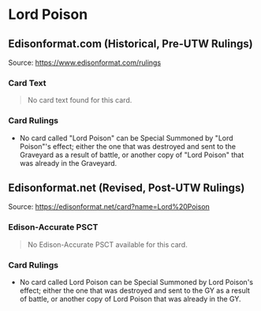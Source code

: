 # Lord Poison

## Edisonformat.com (Historical, Pre-UTW Rulings)

Source: https://www.edisonformat.com/rulings

### Card Text

> No card text found for this card.

### Card Rulings

*   No card called "Lord Poison" can be Special Summoned by "Lord Poison"'s effect; either the one that was destroyed and sent to the Graveyard as a result of battle, or another copy of "Lord Poison" that was already in the Graveyard.

## Edisonformat.net (Revised, Post-UTW Rulings)

Source: https://edisonformat.net/card?name=Lord%20Poison

### Edison-Accurate PSCT

> No Edison-Accurate PSCT available for this card.

### Card Rulings

*   No card called Lord Poison can be Special Summoned by Lord Poison's effect; either the one that was destroyed and sent to the GY as a result of battle, or another copy of Lord Poison that was already in the GY.
            